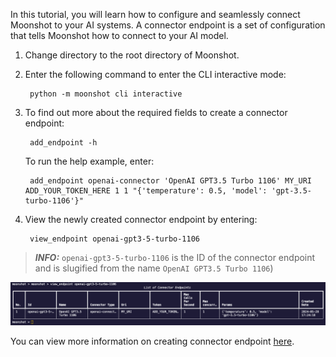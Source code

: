 In this tutorial, you will learn how to configure and seamlessly connect Moonshot to your AI systems. A connector endpoint is a set of configuration that tells Moonshot how to connect to your AI model.

1. Change directory to the root directory of Moonshot. 

2. Enter the following command to enter the CLI interactive mode:
    
        python -m moonshot cli interactive

3. To find out more about the required fields to create a connector endpoint:

        add_endpoint -h

    To run the help example, enter:

        add_endpoint openai-connector 'OpenAI GPT3.5 Turbo 1106' MY_URI ADD_YOUR_TOKEN_HERE 1 1 "{'temperature': 0.5, 'model': 'gpt-3.5-turbo-1106'}"

4. View the newly created connector endpoint by entering:
     
        view_endpoint openai-gpt3-5-turbo-1106

> **_INFO:_**  `openai-gpt3-5-turbo-1106` is the ID of the connector endpoint and is slugified from the name `OpenAI GPT3.5 Turbo 1106`)

![connector endpoint](images/connector_endpoint.png)


You can view more information on creating connector endpoint [here](../../user_guide/cli/connecting_endpoints.md).
